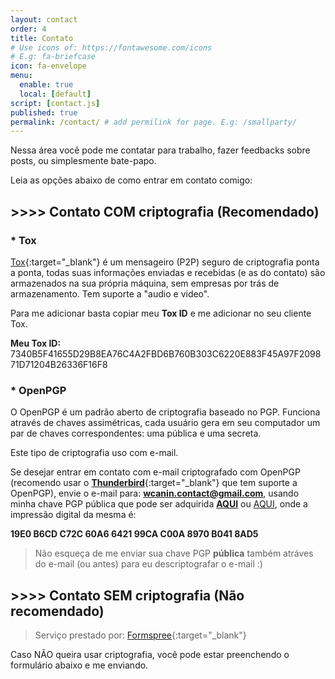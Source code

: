 ```yaml
---
layout: contact
order: 4
title: Contato
# Use icons of: https://fontawesome.com/icons
# E.g: fa-briefcase
icon: fa-envelope
menu:
  enable: true
  local: [default]
script: [contact.js]
published: true
permalink: /contact/ # add permilink for page. E.g: /smallparty/
---
```


Nessa área você pode me contatar para trabalho, fazer feedbacks sobre posts, ou simplesmente bate-papo.

Leia as opções abaixo de como entrar em contato comigo:

## >>>> Contato COM criptografia (Recomendado)

### * Tox

[Tox](https://tox.chat/){:target="_blank"} é um mensageiro (P2P) seguro de criptografia ponta a ponta, todas suas informações enviadas e recebidas (e as do contato) são armazenados na sua própria máquina, sem empresas por trás de armazenamento. Tem suporte a "audio e video".

Para me adicionar basta copiar meu **Tox ID** e me adicionar no seu cliente Tox.

**Meu Tox ID:** 7340B5F41655D29B8EA76C4A2FBD6B760B303C6220E883F45A97F209871D71204B26336F16F8


### * OpenPGP

O OpenPGP é um padrão aberto de criptografia baseado no PGP. Funciona através de chaves assimétricas, cada usuário gera em seu computador um par de chaves correspondentes: uma pública e uma secreta.

Este tipo de criptografia uso com e-mail.

Se desejar entrar em contato com e-mail criptografado com OpenPGP (recomendo usar o [**Thunderbird**](https://www.thunderbird.net/pt-BR/){:target="_blank"} que tem suporte a OpenPGP), envie o e-mail para: **wcanin.contact@gmail.com**,
usando minha chave PGP pública que pode ser adquirida [**AQUI**](https://williamcanin.github.io/docs/key/public.asc) ou [AQUI](https://raw.githubusercontent.com/williamcanin/williamcanin.github.io/main/docs/key/public.asc), onde a impressão digital da mesma é:

**19E0 B6CD C72C 60A6 6421 99CA C00A 8970 B041 8AD5**

> Não esqueça de me enviar sua chave PGP **pública** também atráves do e-mail (ou antes) para eu descriptografar o e-mail :)


## >>>> Contato SEM criptografia (Não recomendado)

> Serviço prestado por: [Formspree](https://formspree.io/){:target="_blank"}

Caso NÃO queira usar criptografia, você pode estar preenchendo o formulário abaixo e me enviando.
